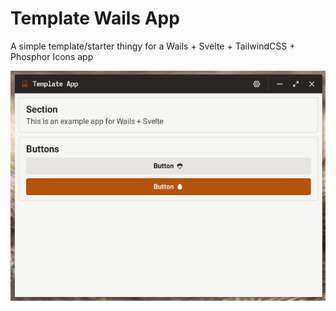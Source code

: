 # Template Wails App
A simple template/starter thingy for a Wails + Svelte + TailwindCSS + Phosphor Icons app

![screenshot.png](.github/screenshot.png)

